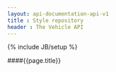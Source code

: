 ```yaml
---
layout: api-documentation-api-v1
title : Style repository 
header : The Vehicle API
---
```

{% include JB/setup %}

####{{page.title}}


 

